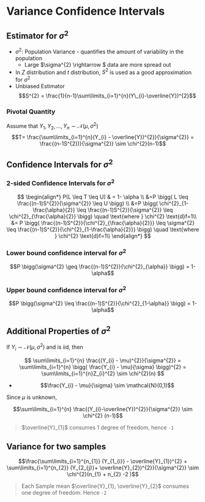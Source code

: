 # Variance Confidence Intervals

## Estimator for $\sigma^{2}$
* $\sigma^{2}$: Population Variance - quantifies the amount of variability in the population
    * Large $\sigma^{2} \rightarrow $ data are more spread out
* In $Z$ distribution and $t$ distribution, $S^{2}$  is used as a good approximation for $\sigma^{2}$
* Unbiased Estimator
    $$S^{2} = \frac{1}{n-1}\sum\limits_{i=1}^{n}(Y\_{i}-\overline{Y})^{2}$$  

### Pivotal Quantity
Assume that $Y_{1}, Y_{2}, ..., Y_{n} \sim \mathcal{N}(\mu, \sigma^{2})$ 
$$T= \frac{\sum\limits_{i=1}^{n}(Y_{i} - \overline{Y})^{2}}{\sigma^{2}} = \frac{(n-1S^{2})}{\sigma^{2}} \sim \chi^{2}(n-1)$$


## Confidence Intervals for $\sigma^{2}$

### 2-sided Confidence Intervals for $\sigma^{2}$
$$
\begin{align*} 
P(L \leq T \leq U) & = 1- \alpha \\
&=P \bigg( L \leq \frac{(n-1)S^{2}}{\sigma^{2}} \leq U \bigg) \\
&=P \bigg( \chi^{2}_{1-\frac{\alpha}{2}} \leq \frac{(n-1)S^{2}}{\sigma^{2}} \leq \chi^{2}_{\frac{\alpha}{2}} \bigg) \quad \text{where } \chi^{2} \text{d}f=1\\
&= P \bigg( \frac{(n-1)S^{2}}{\chi^{2}_{\frac{\alpha}{2}}} \leq \sigma^{2} \leq \frac{(n-1)S^{2}}{\chi^{2}_{1-\frac{\alpha}{2}}} \bigg) \quad \text{where } \chi^{2} \text{d}f=1\\
\end{align*}
$$

### Lower bound confidence interval for $\sigma^{2}$
$$P \bigg(\sigma^{2} \geq \frac{(n-1)S^{2}}{\chi^{2}_{\alpha}} \bigg) = 1- \alpha$$

### Upper bound confidence interval for $\sigma^{2}$

$$P \bigg(\sigma^{2} \leq \frac{(n-1)S^{2}}{\chi^{2}_{1-\alpha}} \bigg) = 1- \alpha$$


## Additional Properties of $\sigma^{2}$

If $Y_{i} \sim \mathcal{N}(\mu, \sigma^{2})$ and is iid, then 

$$ \sum\limits_{i=1}^{n} \frac{(Y_{i} - \mu)^{2}}{\sigma^{2}} = \sum\limits_{i=1}^{n} \bigg( \frac{Y_{i} - \mu}{\sigma} \bigg)^{2} = \sum\limits_{i=1}^{n}Z_{i}^{2} \sim \chi^{2}(n) $$
    
* $$\frac{Y_{i} - \mu}{\sigma} \sim \mathcal{N}(0,1)$$

Since $\mu$ is unknown, 

$$\sum\limits_{i=1}^{n} \frac{(Y_{i}-\overline{Y})^{2}}{\sigma^{2}} \sim \chi^{2} (n-1)$$

> $\overline{Y}_{1}$ consumes 1 degree of freedom, hence `-1` 

## Variance for two samples

$$\frac{\sum\limits_{i=1}^{n_{1}} (Y_{1_{i}} - \overline{Y}_{1})^{2} + \sum\limits_{i=1}^{n_{2}} (Y_{2_{j}}+ \overline{Y}_{2})^{2}}{\sigma^{2}} \sim \chi^{2}(n_{1} + n_{2} -2 )$$
> Each Sample mean $\overline{Y}_{1}, \overline{Y}_{2}$ consumes one degree of freedom. Hence `-2`